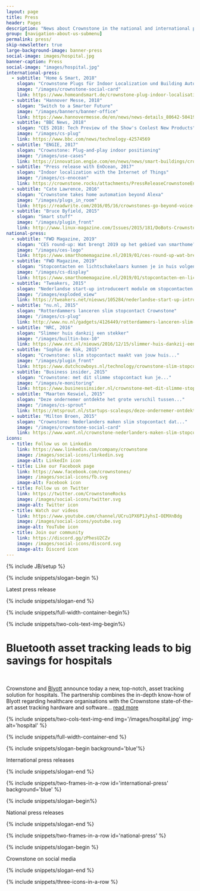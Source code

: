 ```yaml
---
layout: page
title: Press
header: Pages
description: "News about Crownstone in the national and international press"
group: [navigation-about-us-submenu]
permalink: press/
skip-newsletter: true
large-background-image: banner-press
social-image: images/hospital.jpg
banner-caption: Press
social-image: "images/hospital.jpg"
international-press:
  - subtitle: "Home & Smart, 2018"
    slogan: "Crownstone Plugs für Indoor Localization und Building Automation"
    image: "/images/crownstone-social-card"
    link: https://www.homeandsmart.de/crownstone-plug-indoor-localisation
  - subtitle: "Hannover Messe, 2018"
    slogan: "Switch to a Smarter Future"
    image: "/images/banners/banner-office"
    link: https://www.hannovermesse.de/en/news/news-details_80642-504194.xhtml
  - subtitle: "BBC News, 2018"
    slogan: "CES 2018: Tech Preview of the Show's Coolest New Products"
    image: "/images/cs-plug"
    link: https://www.bbc.com/news/technology-42574569
  - subtitle: "ENGIE, 2017"
    slogan: "Crownstone: Plug-and-play indoor positioning"
    image: "/images/use-cases"
    link: https://innovation.engie.com/en/news/news/smart-buildings/crownstone-plug-and-play-indoor-positioning/8237
  - subtitle: "Press release with EnOcean, 2017"
    slogan: "Indoor localization with the Internet of Things"
    image: "/images/cs-enocean"
    link: https://crownstone.rocks/attachments/PressReleaseCrownstoneEnOcean.pdf
  - subtitle: "Cate Lawrence, 2016"
    slogan: "Crownstone takes home automation beyond Alexa"
    image: "/images/plugs_in_room"
    link: https://readwrite.com/2016/05/16/crownstones-go-beyond-voice-home-alexa-vt4/
  - subtitle: "Bruce Byfield, 2015"
    slogan: "Smart stuff"
    image: "/images/plugin_front"
    link: http://www.linux-magazine.com/Issues/2015/181/DoBots-Crownstone
national-press:
  - subtitle: "FWD Magazine, 2019"
    slogan: "CES round-up: Wat brengt 2019 op het gebied van smarthome?"
    image: "/images/ces-logo"
    link: https://www.smarthomemagazine.nl/2019/01/ces-round-up-wat-brengt-2019-op-het-gebied-van-smarthome/
  - subtitle: "FWD Magazine, 2019"
    slogan: "Stopcontacten en lichtschakelaars kunnen je in huis volgen..."
    image: "/images/cs-display"
    link: https://www.smarthomemagazine.nl/2019/01/stopcontacten-en-lichtschakelaars-kunnen-je-in-huis-volgen-met-crownstone/
  - subtitle: "Tweakers, 2015"
    slogan: "Nederlandse start-up introduceert module om stopcontacten..."
    image: "/images/exploded_view"
    link: https://tweakers.net/nieuws/105284/nederlandse-start-up-introduceert-module-om-stopcontacten-slim-te-maken.html
  - subtitle: "nu.nl, 2015"
    slogan: "Rotterdammers lanceren slim stopcontact Crownstone"
    image: "/images/cs-plug"
    link: http://www.nu.nl/gadgets/4126449/rotterdammers-lanceren-slim-stopcontact-crownstone.html
  - subtitle: "NRC, 2016"
    slogan: "Slimmer huis dankzij een stekker"
    image: "/images/builtin-box-10"
    link: https://www.nrc.nl/nieuws/2016/12/15/slimmer-huis-dankzij-een-stekker-5780952-a1536988
  - subtitle: "Sophie de Kok, 2015"
    slogan: "Crownstone: slim stopcontact maakt van jouw huis..."
    image: "/images/plugin_front"
    link: https://www.dutchcowboys.nl/technology/crownstone-slim-stopcontact-maakt-van-jouw-huis-een-smarthome
  - subtitle: "Business insider, 2015"
    slogan: "Crownstone: met dit slimme stopcontact kun je..."
    image: "/images/e-monitoring"
    link: https://www.businessinsider.nl/crownstone-met-dit-slimme-stopcontact-kun-je-energie-besparen-in-huis-491717/
  - subtitle: "Maarten Keswiel, 2015"
    slogan: "Deze ondernemer ontdekte het grote verschil tussen..."
    image: "/images/cs-sprout"
    link: https://mtsprout.nl/startups-scaleups/deze-ondernemer-ontdekte-het-grote-verschil-tussen-kickstarter-en-indiegogo
  - subtitle: "Milton Broen, 2015"
    slogan: "Crownstone: Nederlanders maken slim stopcontact dat..."
    image: "/images/crownstone-social-card"
    link: https://www.want.nl/crownstone-nederlanders-maken-slim-stopcontact-dat-je-moet-hebben/
icons:
  - title: Follow us on Linkedin
    link: https://www.linkedin.com/company/crownstone
    image: /images/social-icons/linkedin.svg
    image-alt: LinkedIn icon
  - title: Like our Facebook page
    link: https://www.facebook.com/crownstones/
    image: /images/social-icons/fb.svg
    image-alt: Facebook icon
  - title: Follow us on Twitter
    link: https://twitter.com/CrownstoneRocks
    image: /images/social-icons/twitter.svg
    image-alt: Twitter icon
  - title: Watch our videos
    link: https://www.youtube.com/channel/UCru1PX6P1JyhsI-OEMXnBdg
    image: /images/social-icons/youtube.svg
    image-alt: YouTube icon
  - title: Join our community
    link: https://discord.gg/zPhesU2CZv
    image: /images/social-icons/discord.svg
    image-alt: Discord icon
---
```


{% include JB/setup %}


{% include snippets/slogan-begin %}

Latest press release

{% include snippets/slogan-end %}



{% include snippets/full-width-container-begin%}

{% include snippets/two-cols-text-img-begin%}

# Bluetooth asset tracking leads to big savings for hospitals

<p>&nbsp;</p>

Crownstone and [Blyott](https://www.blyott.com) announce today a new, top-notch, asset tracking solution for hospitals. The partnership combines the in-depth know-how of Blyott regarding healthcare organisations with the Crownstone state-of-the-art asset tracking hardware and software... [read more](https://drive.google.com/file/d/1NRKBQKv4Lrf2tt7H-3X6jYkIEoVGXzip/preview)

{% include snippets/two-cols-text-img-end img='/images/hospital.jpg' img-alt='hospital' %}

{% include snippets/full-width-container-end %}


{% include snippets/slogan-begin background='blue'%}

International press releases

{% include snippets/slogan-end %} 


{% include snippets/two-frames-in-a-row id='international-press' background='blue' %}



{% include snippets/slogan-begin%}

National press releases

{% include snippets/slogan-end %}


{% include snippets/two-frames-in-a-row id='national-press'  %}



{% include snippets/slogan-begin %}

Crownstone on social media

{% include snippets/slogan-end %}


{% include snippets/three-icons-in-a-row %}
